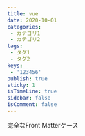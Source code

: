 ```yaml
---
title: vue
date: 2020-10-01
categories:
 - カテゴリ1
 - カテゴリ2
tags:
 - タグ1
 - タグ2
keys:
 - '123456'
publish: true
sticky: 1
isTimeLine: true
sidebar: false
isComment: false
---
```


完全なFront Matterケース
